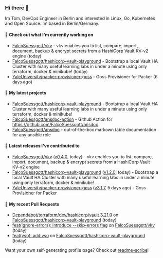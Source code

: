 ### Hi there 👋

Im Tom, DevOps Engineer in Berlin and interested in Linux, Go, Kubernetes and Open Source.
Im based in Berlin/Germany.

#### 👷 Check out what I'm currently working on

- [FalcoSuessgott/vkv](https://github.com/FalcoSuessgott/vkv) - vkv enables you to list, compare, import, document, backup &amp; encrypt secrets from a HashiCorp Vault KV-v2 engine (today)
- [FalcoSuessgott/hashicorp-vault-playground](https://github.com/FalcoSuessgott/hashicorp-vault-playground) - Bootstrap a local Vault HA Cluster with many useful learning labs in under a minute using only terraform, docker &amp; minikube! (today)
- [YaleUniversity/packer-provisioner-goss](https://github.com/YaleUniversity/packer-provisioner-goss) - Goss Provisioner for Packer (6 days ago)

#### 🌱 My latest projects

- [FalcoSuessgott/hashicorp-vault-playground](https://github.com/FalcoSuessgott/hashicorp-vault-playground) - Bootstrap a local Vault HA Cluster with many useful learning labs in under a minute using only terraform, docker &amp; minikube!
- [FalcoSuessgott/ansdoc-action](https://github.com/FalcoSuessgott/ansdoc-action) - Github Action for https://github.com/FalcoSuessgott/ansdoc
- [FalcoSuessgott/ansdoc](https://github.com/FalcoSuessgott/ansdoc) - out-of-the-box markown table documentation for any ansible role

#### 🔭 Latest releases I've contributed to

- [FalcoSuessgott/vkv](https://github.com/FalcoSuessgott/vkv) ([v0.4.0](https://github.com/FalcoSuessgott/vkv/releases/tag/v0.4.0), today) - vkv enables you to list, compare, import, document, backup &amp; encrypt secrets from a HashiCorp Vault KV-v2 engine
- [FalcoSuessgott/hashicorp-vault-playground](https://github.com/FalcoSuessgott/hashicorp-vault-playground) ([v1.2.0](https://github.com/FalcoSuessgott/hashicorp-vault-playground/releases/tag/v1.2.0), today) - Bootstrap a local Vault HA Cluster with many useful learning labs in under a minute using only terraform, docker &amp; minikube!
- [YaleUniversity/packer-provisioner-goss](https://github.com/YaleUniversity/packer-provisioner-goss) ([v3.1.7](https://github.com/YaleUniversity/packer-provisioner-goss/releases/tag/v3.1.7), 5 days ago) - Goss Provisioner for Packer

#### 🔨 My recent Pull Requests

- [Dependabot/terraform/dev/hashicorp/vault 3.21.0](https://github.com/FalcoSuessgott/hashicorp-vault-playground/pull/9) on [FalcoSuessgott/hashicorp-vault-playground](https://github.com/FalcoSuessgott/hashicorp-vault-playground) (today)
- [feat(ignore-errors): introduce --skip-errors flag](https://github.com/FalcoSuessgott/vkv/pull/182) on [FalcoSuessgott/vkv](https://github.com/FalcoSuessgott/vkv) (today)
- [feat(vso): add vso](https://github.com/FalcoSuessgott/hashicorp-vault-playground/pull/8) on [FalcoSuessgott/hashicorp-vault-playground](https://github.com/FalcoSuessgott/hashicorp-vault-playground) (today)

Want your own self-generating profile page? Check out [readme-scribe](https://github.com/muesli/readme-scribe)!